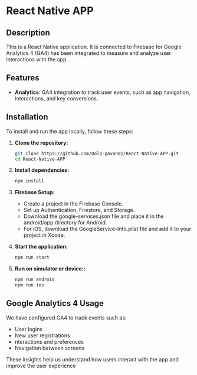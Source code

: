 # React Native APP

## Description
This is a React Native application. It is connected to Firebase for Google Analytics 4 (GA4) has been integrated to measure and analyze user interactions with the app.

## Features

- **Analytics**: GA4 integration to track user events, such as app navigation, interactions, and key conversions.

## Installation
To install and run the app locally, follow these steps:

1. **Clone the repository:**

   ```bash
   git clone https://github.com/Dolo-pavon01/React-Native-APP.git
   cd React-Native-APP

2. **Install dependencies:**

   ```bash
   npm install

3. **Firebase Setup:**

   - Create a project in the Firebase Console.
   - Set up Authentication, Firestore, and Storage.
   - Download the google-services.json file and place it in the android/app directory for Android.
   - For iOS, download the GoogleService-Info.plist file and add it to your project in Xcode.
  
4. **Start the application:**

   ```bash
   npm run start

5. **Run on simulator or device::**

   ```bash
   npm run android
   npm run ios

## Google Analytics 4 Usage
We have configured GA4 to track events such as:

- User logins
- New user registrations
- nteractions and preferences
- Navigation between screens


These insights help us understand how users interact with the app and improve the user experience
